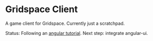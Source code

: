 # Gridspace Client

A game client for Gridspace. Currently just a scratchpad.

Status: Following an [angular tutorial](http://www.sitepoint.com/kickstart-your-angularjs-development-with-yeoman-grunt-and-bower/). Next step: integrate angular-ui.
